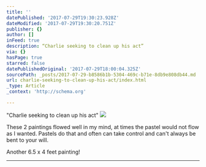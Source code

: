 ```yaml
---
title: ''
datePublished: '2017-07-29T19:30:23.928Z'
dateModified: '2017-07-29T19:30:20.751Z'
publisher: {}
author: []
inFeed: true
description: “Charlie seeking to clean up his act”
via: {}
hasPage: true
starred: false
datePublishedOriginal: '2017-07-29T18:00:04.325Z'
sourcePath: _posts/2017-07-29-b8586b1b-5304-469c-b71e-8db9e808db44.md
url: charlie-seeking-to-clean-up-his-act/index.html
_type: Article
_context: 'http://schema.org'

---
```

"Charlie seeking to clean up his act"
![](https://the-grid-user-content.s3-us-west-2.amazonaws.com/cb9b1839-c002-4c05-a9c6-2cd883d3d8cd.jpg)

These 2 paintings flowed well in my mind, at times the pastel would not flow as I wanted. Pastels do that and often can take control and can't always be bent to your will.

Another 6.5 x 4 feet painting!

---